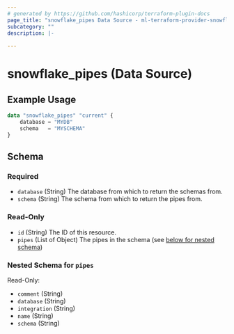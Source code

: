 ```yaml
---
# generated by https://github.com/hashicorp/terraform-plugin-docs
page_title: "snowflake_pipes Data Source - ml-terraform-provider-snowflake"
subcategory: ""
description: |-
  
---
```


# snowflake_pipes (Data Source)



## Example Usage

```terraform
data "snowflake_pipes" "current" {
    database = "MYDB"
    schema   = "MYSCHEMA"
}
```

<!-- schema generated by tfplugindocs -->
## Schema

### Required

- `database` (String) The database from which to return the schemas from.
- `schema` (String) The schema from which to return the pipes from.

### Read-Only

- `id` (String) The ID of this resource.
- `pipes` (List of Object) The pipes in the schema (see [below for nested schema](#nestedatt--pipes))

<a id="nestedatt--pipes"></a>
### Nested Schema for `pipes`

Read-Only:

- `comment` (String)
- `database` (String)
- `integration` (String)
- `name` (String)
- `schema` (String)


